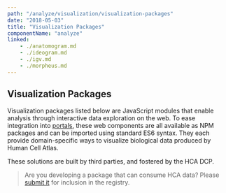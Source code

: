 ```yaml
---
path: "/analyze/visualization/visualization-packages"
date: "2018-05-03"
title: "Visualization Packages"
componentName: "analyze"
linked:
    - ./anatomogram.md
    - ./ideogram.md
    - ./igv.md
    - ./morpheus.md
---
```


## Visualization Packages

Visualization packages listed below are JavaScript modules that enable analysis through interactive data exploration on the web.  To ease integration into [portals](/analyze), these web components are all available as NPM packages and can be imported using standard ES6 syntax.  They each provide domain-specific ways to visualize biological data produced by Human Cell Atlas.

These solutions are built by third parties, and fostered by the HCA DCP.

>Are you developing a package that can consume HCA data? Please [submit it](/contribute/analysis-tools-registry) for inclusion in the registry.
